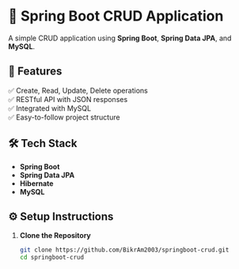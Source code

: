 # 🚀 Spring Boot CRUD Application  

A simple CRUD application using **Spring Boot**, **Spring Data JPA**, and **MySQL**.  

## 🔹 Features  
✅ Create, Read, Update, Delete operations  
✅ RESTful API with JSON responses  
✅ Integrated with MySQL  
✅ Easy-to-follow project structure  

## 🛠️ Tech Stack  
- **Spring Boot**  
- **Spring Data JPA**  
- **Hibernate**  
- **MySQL**  

## ⚙️ Setup Instructions  
1. **Clone the Repository**  
   ```sh
   git clone https://github.com/BikrAm2003/springboot-crud.git
   cd springboot-crud

